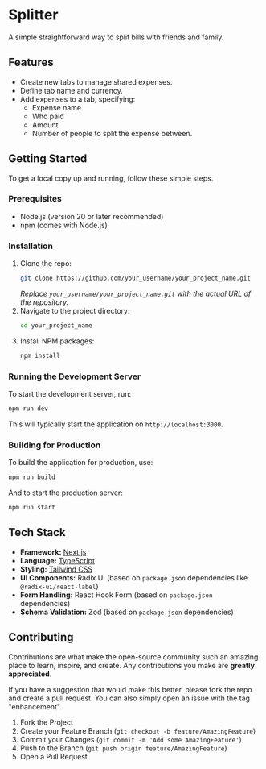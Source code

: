 # Splitter

A simple straightforward way to split bills with friends and family.

## Features

*   Create new tabs to manage shared expenses.
*   Define tab name and currency.
*   Add expenses to a tab, specifying:
    *   Expense name
    *   Who paid
    *   Amount
    *   Number of people to split the expense between.

## Getting Started

To get a local copy up and running, follow these simple steps.

### Prerequisites

*   Node.js (version 20 or later recommended)
*   npm (comes with Node.js)

### Installation

1.  Clone the repo:
    ```bash
    git clone https://github.com/your_username/your_project_name.git
    ```
    *Replace `your_username/your_project_name.git` with the actual URL of the repository.*
2.  Navigate to the project directory:
    ```bash
    cd your_project_name
    ```
3.  Install NPM packages:
    ```bash
    npm install
    ```

### Running the Development Server

To start the development server, run:

```bash
npm run dev
```

This will typically start the application on `http://localhost:3000`.

### Building for Production

To build the application for production, use:

```bash
npm run build
```

And to start the production server:

```bash
npm run start
```

## Tech Stack

*   **Framework:** [Next.js](https://nextjs.org/)
*   **Language:** [TypeScript](https://www.typescriptlang.org/)
*   **Styling:** [Tailwind CSS](https://tailwindcss.com/)
*   **UI Components:** Radix UI (based on `package.json` dependencies like `@radix-ui/react-label`)
*   **Form Handling:** React Hook Form (based on `package.json` dependencies)
*   **Schema Validation:** Zod (based on `package.json` dependencies)

## Contributing

Contributions are what make the open-source community such an amazing place to learn, inspire, and create. Any contributions you make are **greatly appreciated**.

If you have a suggestion that would make this better, please fork the repo and create a pull request. You can also simply open an issue with the tag "enhancement".

1.  Fork the Project
2.  Create your Feature Branch (`git checkout -b feature/AmazingFeature`)
3.  Commit your Changes (`git commit -m 'Add some AmazingFeature'`)
4.  Push to the Branch (`git push origin feature/AmazingFeature`)
5.  Open a Pull Request
